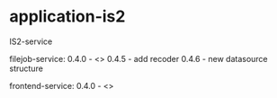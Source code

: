 # application-is2
IS2-service

filejob-service:
0.4.0 - <>
0.4.5 - add recoder
0.4.6 - new datasource structure

frontend-service:
0.4.0 - <>

